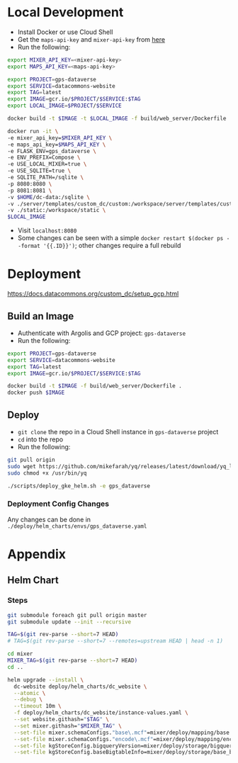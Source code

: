 # Local Development
- Install Docker or use Cloud Shell
- Get the `maps-api-key` and `mixer-api-key` from [here](https://console.cloud.google.com/security/secret-manager?project=gps-dataverse)
- Run the following:
```bash
export MIXER_API_KEY=<mixer-api-key>
export MAPS_API_KEY=<maps-api-key>

export PROJECT=gps-dataverse
export SERVICE=datacommons-website
export TAG=latest
export IMAGE=gcr.io/$PROJECT/$SERVICE:$TAG
export LOCAL_IMAGE=$PROJECT/$SERVICE

docker build -t $IMAGE -t $LOCAL_IMAGE -f build/web_server/Dockerfile .

docker run -it \
-e mixer_api_key=$MIXER_API_KEY \
-e maps_api_key=$MAPS_API_KEY \
-e FLASK_ENV=gps_dataverse \
-e ENV_PREFIX=Compose \
-e USE_LOCAL_MIXER=true \
-e USE_SQLITE=true \
-e SQLITE_PATH=/sqlite \
-p 8080:8080 \
-p 8081:8081 \
-v $HOME/dc-data:/sqlite \
-v ./server/templates/custom_dc/custom:/workspace/server/templates/custom_dc/custom \
-v ./static:/workspace/static \
$LOCAL_IMAGE
```
- Visit `localhost:8080`
- Some changes can be seen with a simple `docker restart $(docker ps --format '{{.ID}}')`; other changes require a full rebuild

# Deployment
https://docs.datacommons.org/custom_dc/setup_gcp.html

## Build an Image
- Authenticate with Argolis and GCP project: `gps-dataverse`
- Run the following:
```bash
export PROJECT=gps-dataverse
export SERVICE=datacommons-website
export TAG=latest
export IMAGE=gcr.io/$PROJECT/$SERVICE:$TAG

docker build -t $IMAGE -f build/web_server/Dockerfile .
docker push $IMAGE
```

## Deploy
- `git clone` the repo in a Cloud Shell instance in `gps-dataverse` project
- `cd` into the repo
- Run the following:
```bash
git pull origin
sudo wget https://github.com/mikefarah/yq/releases/latest/download/yq_linux_amd64 -O /usr/bin/yq
sudo chmod +x /usr/bin/yq

./scripts/deploy_gke_helm.sh -e gps_dataverse
```

### Deployment Config Changes
Any changes can be done in `./deploy/helm_charts/envs/gps_dataverse.yaml`


# Appendix
## Helm Chart
### Steps
```bash
git submodule foreach git pull origin master
git submodule update --init --recursive

TAG=$(git rev-parse --short=7 HEAD)
# TAG=$(git rev-parse --short=7 --remotes=upstream HEAD | head -n 1)

cd mixer
MIXER_TAG=$(git rev-parse --short=7 HEAD)
cd ..

helm upgrade --install \
  dc-website deploy/helm_charts/dc_website \
  --atomic \
  --debug \
  --timeout 10m \
  -f deploy/helm_charts/dc_website/instance-values.yaml \
  --set website.githash="$TAG" \
  --set mixer.githash="$MIXER_TAG" \
  --set-file mixer.schemaConfigs."base\.mcf"=mixer/deploy/mapping/base.mcf \
  --set-file mixer.schemaConfigs."encode\.mcf"=mixer/deploy/mapping/encode.mcf \
  --set-file kgStoreConfig.bigqueryVersion=mixer/deploy/storage/bigquery.version \
  --set-file kgStoreConfig.baseBigtableInfo=mixer/deploy/storage/base_bigtable_info.yaml
```
